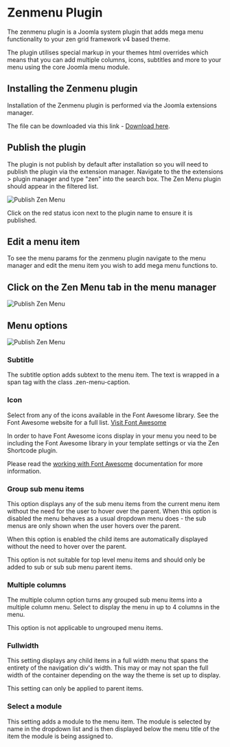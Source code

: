 Zenmenu Plugin
====

The zenmenu plugin is a Joomla system plugin that adds mega menu functionality to your zen grid framework v4 based theme.

The plugin utilises special markup in your themes html overrides which means that you can add multiple columns, icons, subtitles and more to your menu using the core Joomla menu module.


Installing the Zenmenu plugin
-----
Installation of the Zenmenu plugin is performed via the Joomla extensions manager. 

The file can be downloaded via this link - <a href="http://joomlabamboo.com/index.php?option=com_docman&task=doc_download&gid=694&Itemid=">Download here</a>.

Publish the plugin
----
The plugin is not publish by default after installation so you will need to publish the plugin via the extension manager. Navigate to the the extensions > plugin manager and type "zen" into the search box. The Zen Menu plugin should appear in the filtered list. 

![Publish Zen Menu](/zen-grid-framework-4/images/menu/enable_zenmenu.png)
  
  
Click on the red status icon next to the plugin name to ensure it is published.


Edit a menu item
----

To see the menu params for the zenmenu plugin navigate to the menu manager and edit the menu item you wish to add mega menu functions to.

Click on the Zen Menu tab in the menu manager
----
![Publish Zen Menu](/zen-grid-framework-4/images/menu/zenmenu-tab.png)


Menu options
----
![Publish Zen Menu](/zen-grid-framework-4/images/menu/zenmenu-params.png)


### Subtitle
The subtitle option adds subtext to the menu item. 
The text is wrapped in a span tag with the class .zen-menu-caption.

### Icon
Select from any of the icons available in the Font Awesome library. See the Font Awesome website for a full list. <a href="http://fortawesome.github.io/Font-Awesome/">Visit Font Awesome</a>

In order to have Font Awesome icons display in your menu you need to be including the Font Awesome library in your template settings or via the Zen Shortcode plugin.

Please read the <a href="http://docs.joomlabamboo.com/zen-grid-framework-4/theme/working-with-font-awesome.html">working with Font Awesome</a> documentation for more information.

### Group sub menu items
This option displays any of the sub menu items from the current menu item without the need for the user to hover over the parent. When this option is disabled the menu behaves as a usual dropdown menu does - the sub menus are only shown when the user hovers over the parent.

When this option is enabled the child items are automatically displayed without the need to hover over the parent.

This option is not suitable for top level menu items and should only be added to sub or sub sub menu parent items.

### Multiple columns
The multiple column option turns any grouped sub menu items into a multiple column menu. Select to display the menu in up to 4 columns in the menu. 

This option is not applicable to ungrouped menu items.


### Fullwidth
This setting displays any child items in a full width menu that spans the entirety of the navigation div's width. This may or may not span the full width of the container depending on the way the theme is set up to display.

This setting can only be applied to parent items.

### Select a module
This setting adds a module to the menu item. The module is selected by name in the dropdown list and is then displayed below the menu title of the item the module is being assigned to.
